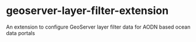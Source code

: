 geoserver-layer-filter-extension
================================

An extension to configure GeoServer layer filter data for AODN based ocean data portals
